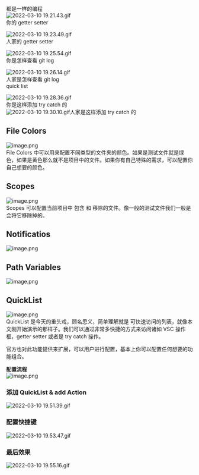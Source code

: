都是一样的编程<br />![2022-03-10 19.21.43.gif](/images/quick-list/73c074920c8eb73d621907b87b6b5ed0.21.43.gif)<br />你的 getter setter

![2022-03-10 19.23.49.gif](/images/quick-list/14fbe1f5d83882b83985f1df749bb71a.23.49.gif)<br />人家的 getter setter

![2022-03-10 19.25.54.gif](/images/quick-list/1587084dd968277a054165cd786f3bf8.25.54.gif)<br />你是怎样查看 git log

![2022-03-10 19.26.14.gif](/images/quick-list/02111d5c8184f343c409225ef7a4e66c.26.14.gif)<br />人家是怎样查看 git log<br />quick list

![2022-03-10 19.28.36.gif](/images/quick-list/00254694e4af7a66fe28c60932668748.28.36.gif)<br />你是这样添加 try catch 的<br />![2022-03-10 19.30.10.gif](/images/quick-list/d62d3c047b9535d59f03a5ad63ff951f.30.10.gif)人家是这样添加 try catch 的

## File Colors

![image.png](/images/quick-list/72b09a73ba08e6a6f23fef07f1be07d8.png)<br />File Colors 中可以用来配置不同类型的文件夹的颜色。如果是测试文件就是绿色，如果是黄色那么就不是项目中的文件。如果你有自己特殊的需求，可以配置你自己想要的颜色。

## Scopes

![image.png](/images/quick-list/2fe3ac7f1af77525f3ad30acf8038f6a.png)<br />Scopes 可以配置当前项目中 包含 和 移除的文件。像一般的测试文件我们一般是会将它移除掉的。

## Notificatios

![image.png](/images/quick-list/93f6f74b590a8d4d86685f370f4d2860.png)

## Path Variables

![image.png](/images/quick-list/c7345702767f9a3d9b4943324bb3e91a.png)

## QuickList

![image.png](/images/quick-list/cc0730e491a4dc4445e42229b32affc9.png)<br />QuickList 是今天的重头戏，顾名思义，简单理解就是 可快速访问的列表，就像本文刚开始演示的那样子。我们可以通过非常多快捷的方式来访问诸如 VSC 操作框，getter setter 或者是 try catch 操作。

官方也对此功能提供来扩展，可以用户进行配置，基本上你可以配置任何想要的功能组合。

**配置流程**<br />![image.png](/images/quick-list/f2aa446fa16471fc62c53df3f1c6e10f.png)

### 添加 QuickList & add Action

![2022-03-10 19.51.39.gif](/images/quick-list/778580cc823ceaecb395132acbac599b.51.39.gif)

### 配置快捷键

![2022-03-10 19.53.47.gif](/images/quick-list/f5cdc9e678a31f5631f05004f00b1df2.53.47.gif)

### 最后效果

![2022-03-10 19.55.16.gif](/images/quick-list/970d1c843eb21de0c6cb09c4a8cbac4e.55.16.gif)
